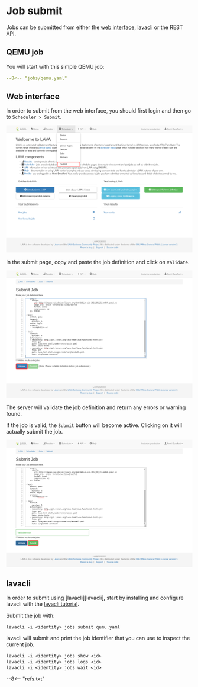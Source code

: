 # Job submit

Jobs can be submitted from either the [web interface](#web-interface), [lavacli](#lavacli) or the REST API.

## QEMU job

You will start with this simple QEMU job:

```yaml
--8<-- "jobs/qemu.yaml"
```

## Web interface

In order to submit from the web interface, you should first login and then go to
`Scheduler > Submit`.

![submit menu](submit-job-menu.png)

In the submit page, copy and paste the job definition and click on `Validate`.

![submit validate](submit-job-validate.png)

The server will validate the job definition and return any errors or warning found.

If the job is valid, the `Submit` button will become active. Clicking on it
will actually submit the job.

![submit](submit-job-submit.png)


## lavacli

In order to submit using [lavacli][lavacli], start by installing and configure
lavacli with the [lavacli tutorial](./lavacli.md).

Submit the job with:
```shell
lavacli -i <identity> jobs submit qemu.yaml
```

lavacli will submit and print the job identifier that you can use to inspect
the current job.

```shell
lavacli -i <identity> jobs show <id>
lavacli -i <identity> jobs logs <id>
lavacli -i <identity> jobs wait <id>
```

--8<-- "refs.txt"
